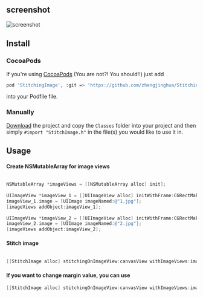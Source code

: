 ## screenshot
![screenshot](http://7xnfdc.com1.z0.glb.clouddn.com/stitchingImageScreenshot.png?imageView2/2/w/375)

## Install

### CocoaPods
If you're using [CocoaPods](http://cocoapods.org/) (You are not?! You should!!) just add

``` bash
pod 'StitchingImage', :git => 'https://github.com/zhengjinghua/StitchingImage.git'
```
into your Podfile file.

### Manually

[Download](https://github.com/YannickL/QRCodeReaderViewController/archive/master.zip) the project and copy the `Classes` folder into your project and then simply `#import "StitchImage.h"` in the file(s) you would like to use it in.

## Usage

#### Create NSMutableArray for image views

```objective-c

NSMutableArray *imageViews = [[NSMutableArray alloc] init];
    
UIImageView *imageView_1 = [[UIImageView alloc] initWithFrame:CGRectMake(0, 0, 50, 50)];
imageView_1.image = [UIImage imageNamed:@"1.jpg"];
[imageViews addObject:imageView_1];
    
UIImageView *imageView_2 = [[UIImageView alloc] initWithFrame:CGRectMake(0, 0, 50, 50)];
imageView_2.image = [UIImage imageNamed:@"2.jpg"];
[imageViews addObject:imageView_2];

```

#### Stitch image

```objective-c   
    
[[StitchImage alloc] stitchingOnImageView:canvasView withImageViews:imageViews];

```

#### If you want to change margin value, you can use
```objective-c  
[[StitchImage alloc] stitchingOnImageView:canvasView withImageViews:imageViews marginValue:15.0f]
```




